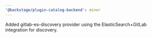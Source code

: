 ```yaml
---
'@backstage/plugin-catalog-backend': minor
---
```


Added gitlab-es-discovery provider using the ElasticSearch+GitLab integration for discovery.
